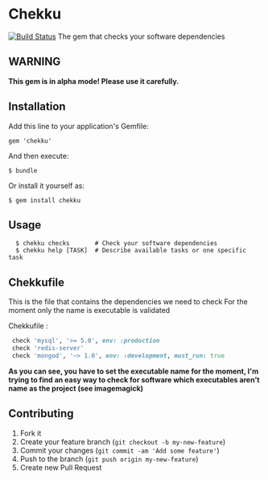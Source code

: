 # Chekku
[![Build Status](https://secure.travis-ci.org/ys/chekku.png)](http://travis-ci.org/ys/chekku)
The gem that checks your software dependencies

## WARNING

**This gem is in alpha mode! Please use it carefully.**

## Installation

Add this line to your application's Gemfile:

    gem 'chekku'

And then execute:

    $ bundle

Or install it yourself as:

    $ gem install chekku

## Usage

```
  $ chekku checks       # Check your software dependencies
  $ chekku help [TASK]  # Describe available tasks or one specific task
```

## Chekkufile

This is the file that contains the dependencies we need to check
For the moment only the name is executable is validated

Chekkufile :

```ruby
 check 'mysql', '>= 5.0', env: :production
 check 'redis-server'
 check 'mongod', '~> 1.0', env: :development, must_run: true
```

**As you can see, you have to set the executable name for the moment, I'm trying to find an easy way to check for software which executables aren't name as the project (see imagemagick)**
## Contributing

1. Fork it
2. Create your feature branch (`git checkout -b my-new-feature`)
3. Commit your changes (`git commit -am 'Add some feature'`)
4. Push to the branch (`git push origin my-new-feature`)
5. Create new Pull Request
